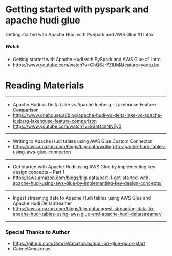 # Getting started with pyspark and apache hudi glue 

Getting started with Apache Hudi with PySpark and AWS Glue #1 Intro


##### Watch
* Getting started with Apache Hudi with PySpark and AWS Glue #1 Intro
* https://www.youtube.com/watch?v=GhQ6Jr7ZlUM&feature=youtu.be

# Reading Materials 

-------------------------------------------------------------------------------
* Apache Hudi vs Delta Lake vs Apache Iceberg - Lakehouse Feature Comparison
* https://www.onehouse.ai/blog/apache-hudi-vs-delta-lake-vs-apache-iceberg-lakehouse-feature-comparison
* https://www.youtube.com/watch?v=93aG4zNNEy0
-------------------------------------------------------------------------------
* Writing to Apache Hudi tables using AWS Glue Custom Connector
* https://aws.amazon.com/blogs/big-data/writing-to-apache-hudi-tables-using-aws-glue-connector/
-------------------------------------------------------------------------------
* Get started with Apache Hudi using AWS Glue by implementing key design concepts – Part 1
* https://aws.amazon.com/blogs/big-data/part-1-get-started-with-apache-hudi-using-aws-glue-by-implementing-key-design-concepts/
-------------------------------------------------------------------------------
* Ingest streaming data to Apache Hudi tables using AWS Glue and Apache Hudi DeltaStreamer
* https://aws.amazon.com/blogs/big-data/ingest-streaming-data-to-apache-hudi-tables-using-aws-glue-and-apache-hudi-deltastreamer/
-------------------------------------------------------------------------------

### Special Thanks to Author 
* https://github.com/GabrielAmazonas/hudi-on-glue-quick-start
* GabrielAmazonas
